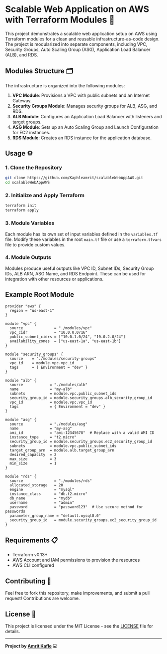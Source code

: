 # Scalable Web Application on AWS with Terraform Modules 🚀

This project demonstrates a scalable web application setup on AWS using Terraform modules for a clean and reusable infrastructure-as-code design. The project is modularized into separate components, including VPC, Security Groups, Auto Scaling Group (ASG), Application Load Balancer (ALB), and RDS.

## Modules Structure 🗂️

The infrastructure is organized into the following modules:

1. **VPC Module**: Provisions a VPC with public subnets and an Internet Gateway.
2. **Security Groups Module**: Manages security groups for ALB, ASG, and RDS.
3. **ALB Module**: Configures an Application Load Balancer with listeners and target groups.
4. **ASG Module**: Sets up an Auto Scaling Group and Launch Configuration for EC2 instances.
5. **RDS Module**: Creates an RDS instance for the application database.

## Usage ⚙️

### 1. Clone the Repository

```bash
git clone https://github.com/Kaphleamrit/scalableWebAppAWS.git
cd scalableWebAppAWS
```

### 2. Initialize and Apply Terraform

```bash
terraform init
terraform apply
```

### 3. Module Variables

Each module has its own set of input variables defined in the `variables.tf` file. Modify these variables in the root `main.tf` file or use a `terraform.tfvars` file to provide custom values.

### 4. Module Outputs

Modules produce useful outputs like VPC ID, Subnet IDs, Security Group IDs, ALB ARN, ASG Name, and RDS Endpoint. These can be used for integration with other resources or applications.

## Example Root Module

```hcl
provider "aws" {
  region = "us-east-1"
}

module "vpc" {
  source              = "./modules/vpc"
  vpc_cidr            = "10.0.0.0/16"
  public_subnet_cidrs = ["10.0.1.0/24", "10.0.2.0/24"]
  availability_zones  = ["us-east-1a", "us-east-1b"]
}

module "security_groups" {
  source    = "./modules/security-groups"
  vpc_id    = module.vpc.vpc_id
  tags      = { Environment = "dev" }
}

module "alb" {
  source            = "./modules/alb"
  name              = "my-alb"
  subnets           = module.vpc.public_subnet_ids
  security_group_id = module.security_groups.alb_security_group_id
  vpc_id            = module.vpc.vpc_id
  tags              = { Environment = "dev" }
}

module "asg" {
  source            = "./modules/asg"
  name              = "my-asg"
  ami_id            = "ami-12345678"  # Replace with a valid AMI ID
  instance_type     = "t2.micro"
  security_group_id = module.security_groups.ec2_security_group_id
  subnets           = module.vpc.public_subnet_ids
  target_group_arn  = module.alb.target_group_arn
  desired_capacity  = 2
  max_size          = 3
  min_size          = 1
}

module "rds" {
  source              = "./modules/rds"
  allocated_storage   = 20
  engine              = "mysql"
  instance_class      = "db.t2.micro"
  db_name             = "mydb"
  username            = "admin"
  password            = "password123"  # Use secure method for passwords
  parameter_group_name = "default.mysql8.0"
  security_group_id   = module.security_groups.ec2_security_group_id
}
```

## Requirements 📋

- Terraform v0.13+
- AWS Account and IAM permissions to provision the resources
- AWS CLI configured

## Contributing 🤝

Feel free to fork this repository, make improvements, and submit a pull request! Contributions are welcome.

## License 📄

This project is licensed under the MIT License - see the [LICENSE](LICENSE) file for details.

---

**Project by [Amrit Kafle](https://github.com/Kaphleamrit)** 💻
